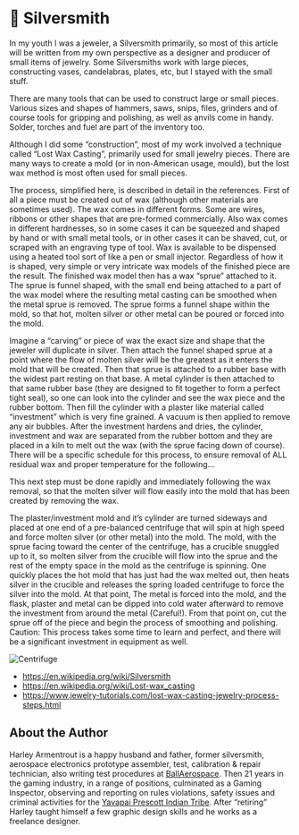 # 🥈 Silversmith

In my youth I was a jeweler, a Silversmith primarily, so most of this article
will be written from my own perspective as a designer and producer of small
items of jewelry. Some Silversmiths work with large pieces, constructing vases,
candelabras, plates, etc, but I stayed with the small stuff.

There are many tools that can be used to construct large or small pieces.
Various sizes and shapes of hammers, saws, snips, files, grinders and of course
tools for gripping and polishing, as well as anvils come in handy. Solder,
torches and fuel are part of the inventory too.

Although I did some “construction”, most of my work involved a technique called
“Lost Wax Casting”, primarily used for small jewelry pieces. There are many ways
to create a mold (or in non-American usage, mould), but the lost wax method is
most often used for small pieces.

The process, simplified here, is described in detail in the references. First of
all a piece must be created out of wax (although other materials are sometimes
used). The wax comes in different forms. Some are wires, ribbons or other shapes
that are pre-formed commercially. Also wax comes in different hardnesses, so in
some cases it can be squeezed and shaped by hand or with small metal tools, or
in other cases it can be shaved, cut, or scraped with an engraving type of tool.
Wax is available to be dispensed using a heated tool sort of like a pen or small
injector. Regardless of how it is shaped, very simple or very intricate wax
models of the finished piece are the result. The finished wax model then has a
wax “sprue” attached to it. The sprue is funnel shaped, with the small end being
attached to a part of the wax model where the resulting metal casting can be
smoothed when the metal sprue is removed. The sprue forms a funnel shape within
the mold, so that hot, molten silver or other metal can be poured or forced into
the mold.

Imagine a “carving” or piece of wax the exact size and shape that the jeweler
will duplicate in silver. Then attach the funnel shaped sprue at a point where
the flow of molten silver will be the greatest as it enters the mold that will
be created. Then that sprue is attached to a rubber base with the widest part
resting on that base. A metal cylinder is then attached to that same rubber base
(they are designed to fit together to form a perfect tight seal), so one can
look into the cylinder and see the wax piece and the rubber bottom. Then fill
the cylinder with a plaster like material called “investment” which is very fine
grained. A vacuum is then applied to remove any air bubbles. After the
investment hardens and dries, the cylinder, investment and wax are separated
from the rubber bottom and they are placed in a kiln to melt out the wax (with
the sprue facing down of course). There will be a specific schedule for this
process, to ensure removal of ALL residual wax and proper temperature for the
following…

This next step must be done rapidly and immediately following the wax removal,
so that the molten silver will flow easily into the mold that has been created
by removing the wax.

The plaster/investment mold and it’s cylinder are turned sideways and placed at
one end of a pre-balanced centrifuge that will spin at high speed and force
molten silver (or other metal) into the mold. The mold, with the sprue facing
toward the center of the centrifuge, has a crucible snuggled up to it, so molten
silver from the crucible will flow into the sprue and the rest of the empty
space in the mold as the centrifuge is spinning. One quickly places the hot mold
that has just had the wax melted out, then heats silver in the crucible and
releases the spring loaded centrifuge to force the silver into the mold. At that
point, The metal is forced into the mold, and the flask, plaster and metal can
be dipped into cold water afterward to remove the investment from around the
metal (Careful!). From that point on, cut the sprue off of the piece and begin
the process of smoothing and polishing. Caution: This process takes some time to
learn and perfect, and there will be a significant investment in equipment as
well.

![Centrifuge](_static/images/silversmith/centrifuge.png)

- <https://en.wikipedia.org/wiki/Silversmith>
- <https://en.wikipedia.org/wiki/Lost-wax_casting>
- <https://www.jewelry-tutorials.com/lost-wax-casting-jewelry-process-steps.html>

## About the Author

Harley Armentrout is a happy husband and father, former silversmith, aerospace
electronics prototype assembler, test, calibration & repair technician, also
writing test procedures at [BallAerospace](https://www.ball.com/aerospace). Then
21 years in the gaming industry, in a range of positions, culminated as a Gaming
Inspector, observing and reporting on rules violations, safety issues and
criminal activities for the
[Yavapai Prescott Indian Tribe](https://buckyscasino.com/). After “retiring”
Harley taught himself a few graphic design skills and he works as a freelance
designer.
